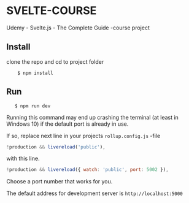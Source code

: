 # SVELTE-COURSE

Udemy - Svelte.js - The Complete Guide -course project

## Install

clone the repo and cd to project folder

```
    $ npm install
```

## Run

```
   $ npm run dev
```

Running this command may end up crashing the terminal (at least in Windows 10) if the default port is already in use.

If so, replace next line in your projects ``rollup.config.js`` -file

```javascript
!production && livereload('public'),
```
with this line.

```javascript
!production && livereload({ watch: 'public', port: 5002 }),
```

Choose a port number that works for you.

The default address for development server is ``http://localhost:5000``